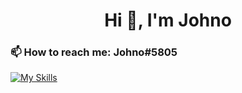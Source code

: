 <h1 align="center">Hi 👋, I'm Johno</h1>
<h3 align="left">📫 How to reach me: Johno#5805</h3>
<p align="left">
</p>

[![My Skills](https://skillicons.dev/icons?i=lua,html,css,figma,vscode,discord&theme=dark)](https://skillicons.dev)
